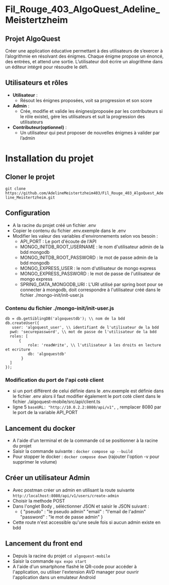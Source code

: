 # Fil_Rouge_403_AlgoQuest_Adeline_Meistertzheim

## Projet AlgoQuest

Créer une application éducative permettant à des utilisateurs de s’exercer à l’alogrithmie en résolvant des énigmes. Chaque énigme propose un énoncé, des entrées, et attend une sortie. L’utilisateur doit écrire un alogrithme dans un éditeur intégré pour résoudre le défi.

## Utilisateurs et rôles

- **Utilisateur** : 
    - Résout les énignes proposées, voit sa progression et son score
- **Admin** : 
    - Crée, modifie et valide les énignes(proposée par les contributeurs si le rôle existe), gére les utilisateurs et suit la progression des utilisateurs
- **Contributeur(optionnel)** : 
    - Un utilisateur qui peut proposer de nouvelles énigmes à valider par l’admin

# Installation du projet

## Cloner le projet

``` git clone https://github.com/AdelineMeistertzheim403/Fil_Rouge_403_AlgoQuest_Adeline_Meistertzheim.git ```

## Configuration

- A la racine du projet créé un fichier .env
- Copier le contenu du fichier .env.exemple dans le .env
- Modifier les valeur des variables d'environnements selon vos besoin : 
    - API_PORT : Le port d'écoute de l'API
    - MONGO_INITDB_ROOT_USERNAME : le nom d'utilisateur admin de la bdd mongodb
    - MONGO_INITDB_ROOT_PASSWORD : le mot de passe admin de la bdd mongodb
    - MONGO_EXPRESS_USER : le nom d'utilisateur de mongo express
    - MONGO_EXPRESS_PASSWORD : le mot de passe de l'utilisateur de mongo express
    - SPRING_DATA_MONGODB_URI : L'URI utilisé par spring boot pour se connecter à mongodb, doit correspondre à l'utilisateur créé dans le fichier ./mongo-init/init-user.js

### Contenu du fichier ./mongo-init/init-user.js

``` db = db.getSiblingDB('algoquestdb'); \\ nom de la bdd ``` <br>
``` db.createUser({ ```<br>
```    user: 'algoquest_user', \\ identifiant de l'utilisateur de la bdd ```<br>
```   pwd: 'securepassword', \\ mot de passe de l'utilisateur de la bdd ```<br>
```   roles: [ ```<br>
```       { ```<br>
```           role: 'readWrite', \\ l'utilisateur à les droits en lecture et ecriture ```<br>
```           db: 'algoquestdb' ```<br>
```        } ```<br>
```   ] ```<br>
``` }); ```<br>

### Modification du port de l'api cotè client

- si un port différent de celui définie dans le .env.exemple est définie dans le fichier .env alors il faut modifier également le port cotè client dans le fichier ./algoquest-mobile/src/api/client.ts
- ligne 5 ``` baseURL: "http://10.0.2.2:8080/api/v1", ``` , remplacer 8080 par le port de la variable API_PORT

## Lancement du docker

- A l'aide d'un terminal et de la commande cd se positionner à la racine du projet
- Saisir la commande suivante : ``` docker compose up --build ```
- Pour stopper le docker : ``` docker compose down ``` (rajouter l'option -v pour supprimer le volume)

## Créer un utilisateur Admin

- Avec postman créer un admin en utilisant la route suivante ``` http://localhost:8080/api/v1/users/create-admin ```
- Choisir la methode POST
- Dans l'onglet Body , séléctionner JSON et saisir le JSON suivant : 
    - { 
        "pseudo" : "le pseudo admin" 
        "email" : "l'email de l'admin"
        "password" : "le mot de passe admin"
    }
- Cette route n'est accessible qu'une seule fois si aucun admin existe en bdd

## Lancement du front end

- Depuis la racine du projet ``` cd algoquest-mobile ```
- Saisir la commande ``` npx expo start ``` 
- A l'aide d'un smartphone flashé le QR-code pour accéder à l'application, ou utiliser l'extension AVD manager pour ouvrir l'application dans un emulateur Android
